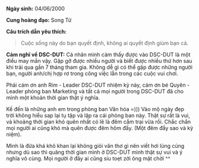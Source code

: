 **Ngày sinh:** 04/06/2000


**Cung hoàng đạo:** Song Tử


**Câu trích dẫn yêu thích:**
> Cuộc sống này do bạn quyết định, không ai quyết định giùm bạn cả.

**Cảm nghĩ về DSC-DUT:** Cá nhân mình cảm thấy được vào DSC-DUT là một điều may mắn vậy. Gặp gỡ được nhiều người và biết được nhiều thứ hơn sau khi trải qua gần 7 tháng tham gia. Không dễ gì có thể gặp được những người bạn, người anh/chị hợp rơ trong công việc lẫn trong các cuộc vui chơi.

Phải cám ơn anh Rim - Leader DSC-DUT nhiệm kỳ này, cám ơn bé Quyên - Leader phòng ban Marketing và tất cả mọi người trong DSC-DUT đã cho mình một khoản thời gian thật ý nghĩa.

Kế đến là những anh em trong phòng ban Văn hóa =))) Vào mộ ngày đẹp trời không hiểu sap lại tụ tập và lập ra cái phòng ban này. Thật sự rất là vui, và khoảng thời gian khó quên nhất có lẽ là đêm cắm trại vừa rồi. Chắc chắn mọi người ai cũng khó mà quên được đêm hôm đấy. (Một đêm đầy sao và kỷ niệm).

Mình là đứa khá khô khan lại không giỏi văn thơ gì nên viết hơi lủng củng nhưng dù sao thì quãng thời gian mình ở DSC-DUT mình thật sự vui và ý nghĩa vô cùng. Mọi người ở đây ai cũng siu toẹt zời ông mặt chời ^^
